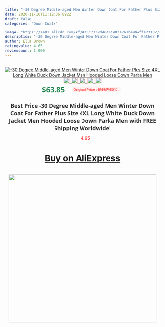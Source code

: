 ```yaml
---
title: "-30 Degree Middle-aged Men Winter Down Coat For Father Plus Size 4XL Long White Duck Down Jacket Men Hooded Loose Down Parka Men"
date: 2020-11-16T11:12:36.892Z
draft: false
categories: "Down Coats"

image: "https://ae01.alicdn.com/kf/H33c7738d46444903a261be49effa2313Z/-30-Degree-Middle-aged-Men-Winter-Down-Coat-For-Father-Plus-Size-4XL-Long-White.jpg"
description: "-30 Degree Middle-aged Men Winter Down Coat For Father Plus Size 4XL Long White Duck Down Jacket Men Hooded Loose Down Parka Men"
author: Ella Brown
ratingvalue: 4.65
reviewcount: 1.000
---
```

<br>
<div style="text-align: center;">
<a href="https://s.click.aliexpress.com/e/_ASmXaz" target="_blank" rel="nofollow noopener noreferrer"><img alt="-30 Degree Middle-aged Men Winter Down Coat For Father Plus Size 4XL Long White Duck Down Jacket Men Hooded Loose Down Parka Men" class="magnifier-image" src="https://ae01.alicdn.com/kf/H33c7738d46444903a261be49effa2313Z/-30-Degree-Middle-aged-Men-Winter-Down-Coat-For-Father-Plus-Size-4XL-Long-White.jpg_640x640.jpg">
<br>
<img style="border:1px solid salmon" src="https://ae01.alicdn.com/kf/H33c7738d46444903a261be49effa2313Z/-30-Degree-Middle-aged-Men-Winter-Down-Coat-For-Father-Plus-Size-4XL-Long-White.jpg_120x120.jpg">&nbsp;&nbsp;<img style="border:1px solid salmon" src="https://ae01.alicdn.com/kf/H09c565432f524c5eabf5a576d302f358B/-30-Degree-Middle-aged-Men-Winter-Down-Coat-For-Father-Plus-Size-4XL-Long-White.jpg_120x120.jpg">&nbsp;&nbsp;<img style="border:1px solid salmon" src="https://ae01.alicdn.com/kf/Hd0c8576b22c4435e957dc8a0160e4a50A/-30-Degree-Middle-aged-Men-Winter-Down-Coat-For-Father-Plus-Size-4XL-Long-White.jpg_120x120.jpg">&nbsp;&nbsp;<img style="border:1px solid salmon" src="https://ae01.alicdn.com/kf/H61abbda76046418aa5416356c13607f5s/-30-Degree-Middle-aged-Men-Winter-Down-Coat-For-Father-Plus-Size-4XL-Long-White.jpg_120x120.jpg">&nbsp;&nbsp;<img style="border:1px solid salmon" src="https://ae01.alicdn.com/kf/Hf261b878009c4e92ad15512ab2e3080b9/-30-Degree-Middle-aged-Men-Winter-Down-Coat-For-Father-Plus-Size-4XL-Long-White.jpg_120x120.jpg"></a></div><br0>
<div style="text-align: center;"><span style="background-color: white; border: 0px; box-sizing: border-box; color: seagreen; display: inline-block; font-family: &quot;open sans&quot; , &quot;arial&quot; , &quot;helvetica&quot; , sans-serif , &quot;heiti&quot;; font-size: 24px; font-stretch: inherit; font-weight: 700; line-height: inherit; margin: 0px 10px 0px 0px; padding: 0px; vertical-align: middle;">$63.85 </span>
<span style="background: rgb(255 , 241 , 241); border-radius: 3px; border: 0px; box-sizing: border-box; color: #ff4747; display: inline-block; font-family: inherit; font-size: 12px; font-stretch: inherit; font-style: inherit; font-variant: inherit; font-weight: 600; line-height: inherit; margin: 0px; padding: 2px 5px; transform: scale(0.9); vertical-align: middle;">Original Price : <b style="text-decoration: line-through;">$127.71 </b> 50%&nbsp;&nbsp;</span></div>
<h1 style="color: #333333; display: inline-block; font-family: &quot;open sans&quot; , &quot;arial&quot; , &quot;helvetica&quot; , sans-serif , &quot;heiti&quot;; font-size: 18px; font-stretch: inherit; font-weight: 700; text-align: center;">Best Price -30 Degree Middle-aged Men Winter Down Coat For Father Plus Size 4XL Long White Duck Down Jacket Men Hooded Loose Down Parka Men with FREE Shipping Worldwide!</h1>
<div style="color: #ff4747; text-align: center;">
<img src="https://4.bp.blogspot.com/-M0ZcTcb-5uY/XleCXlxnR4I/AAAAAAAAAEc/OrjgMkXV1oMQFaCRZj5HQwOCBcu3w1FegCPcBGAYYCw/s1600/star.png" style="height: 15px;">&nbsp;<b>4.65</b></div>
<div class="button_cont" align="center"><a class="buynow_a" href="https://s.click.aliexpress.com/e/_ASmXaz" target="_blank" rel="nofollow noopener noreferrer"><H1>Buy on AliExpress</H1></a></div><br>
<div class="separator" style="clear: both; text-align: center;">
<img src="https://lh3.googleusercontent.com/-pTy5HemUv9M/XlePHvY0dAI/AAAAAAAAAE4/0nX5iRUoIWY8eMW9Dpxeirr157OZliDIgCLcBGAsYHQ/s1600/badge.gif" width="480">
</div>
